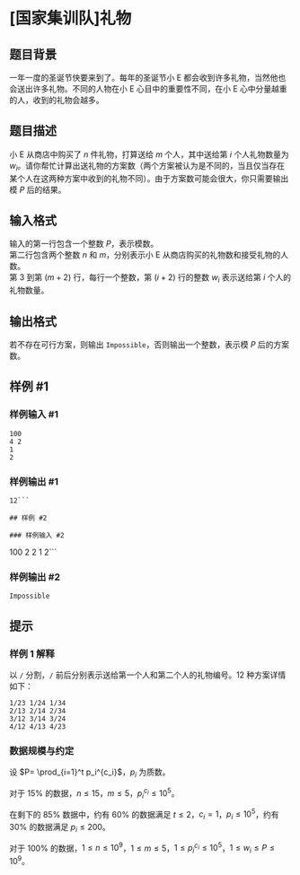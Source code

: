 # [国家集训队]礼物

## 题目背景

一年一度的圣诞节快要来到了。每年的圣诞节小 E 都会收到许多礼物，当然他也会送出许多礼物。不同的人物在小 E 心目中的重要性不同，在小 E 心中分量越重的人，收到的礼物会越多。

## 题目描述

小 E 从商店中购买了 $n$ 件礼物，打算送给 $m$ 个人，其中送给第 $i$ 个人礼物数量为 $w_i$。请你帮忙计算出送礼物的方案数（两个方案被认为是不同的，当且仅当存在某个人在这两种方案中收到的礼物不同）。由于方案数可能会很大，你只需要输出模 $P$ 后的结果。


## 输入格式

输入的第一行包含一个整数 $P$，表示模数。  
第二行包含两个整数 $n$ 和 $m$，分别表示小 E 从商店购买的礼物数和接受礼物的人数。  
第 $3$ 到第 $(m + 2)$ 行，每行一个整数，第 $(i + 2)$ 行的整数 $w_i$ 表示送给第 $i$ 个人的礼物数量。

## 输出格式

若不存在可行方案，则输出 `Impossible`，否则输出一个整数，表示模 $P$ 后的方案数。


## 样例 #1

### 样例输入 #1
```
100
4 2
1
2
```

### 样例输出 #1

```
12```

## 样例 #2

### 样例输入 #2
```
100
2 2
1
2```

### 样例输出 #2

```
Impossible
```

## 提示

### 样例 1 解释
以 `/` 分割，`/` 前后分别表示送给第一个人和第二个人的礼物编号。$12$ 种方案详情如下：
```plain
1/23 1/24 1/34
2/13 2/14 2/34
3/12 3/14 3/24
4/12 4/13 4/23
```
### 数据规模与约定
设 $P= \prod_{i=1}^t p_i^{c_i}$，$p_i$ 为质数。

对于 $15\%$ 的数据，$n\leq 15$，$m\leq 5$，$p_i^{c_i}\leq 10^5$。

在剩下的 $85\%$ 数据中，约有 $60\%$ 的数据满足 $t\leq 2$，$c_i=1$，$p_i\leq 10^5$，约有 $30\%$ 的数据满足 $p_i\leq 200$。

对于 $100\%$ 的数据，$1\leq n\leq 10^9$，$1\leq m\leq 5$，$1\leq p_i^{c_i}\leq 10^5$，$1\leq w_i \leq P\leq 10^9$。

